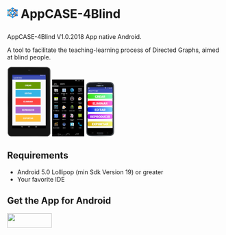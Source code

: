 # <p><img src="screenshot/iconoAppScreenshot.png" width="5%"/> AppCASE-4Blind  
AppCASE-4Blind V1.0.2018
App native Android.
  
A tool to facilitate the teaching-learning process of Directed Graphs, aimed at blind people.

<p><img src="screenshot/PantallaPrincipal.png" width="20%"/>
<img src="screenshot/appScreenshot.png" width="15%"/>
<img src="screenshot/galaxys5portblack.png" width="13%"/></p>

## Requirements

- Android 5.0 Lollipop (min Sdk Version 19) or greater
- Your favorite IDE

## Get the App for Android 

<a href="https://play.google.com/store/apps?hl=es" >
<img src="https://raw.githubusercontent.com/Ramotion/react-native-circle-menu/master/google_play@2x.png" width="104" height="34"></a>

